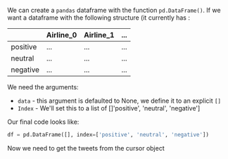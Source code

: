 <!--title={Making our Dataframe}-->

<!--concepts={dataframes.mdx}-->

We can create a `pandas` dataframe with the function `pd.DataFrame()`. If we want a dataframe with the following structure (it currently has :

|          | Airline_0 | Airline_1 | ...  |
| -------- | --------- | --------- | ---- |
| positive | ...       | ...       | ...  |
| neutral  | ...       | ...       | ...  |
| negative | ...       | ...       | ...  |

We need the arguments: 

* `data` - this argument is defaulted to None, we define it to an explicit `[]`
* `Index` - We'll set this to a list of []'positive', 'neutral', 'negative'] 

Our final code looks like: 

```python
df = pd.DataFrame([], index=['positive', 'neutral', 'negative'])
```

Now we need to get the tweets from the cursor object

